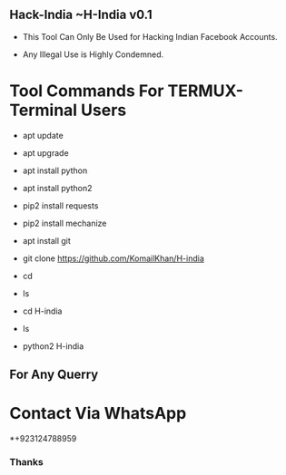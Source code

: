 
## Hack-India ~H-India v0.1

* This Tool Can Only Be Used for Hacking Indian Facebook Accounts.

* Any Illegal Use is Highly Condemned.

# Tool Commands For TERMUX-Terminal Users

* apt update

* apt upgrade

* apt install python

* apt install python2

* pip2 install requests
 
* pip2 install mechanize

* apt install git

* git clone https://github.com/KomailKhan/H-india

* cd

* ls

* cd H-india

* ls

* python2 H-india



## For Any Querry

# Contact Via WhatsApp
 *+923124788959
 
 ### Thanks
